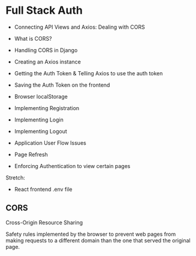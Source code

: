 # Full Stack Auth

- Connecting API Views and Axios: Dealing with CORS
- What is CORS?
- Handling CORS in Django

- Creating an Axios instance
- Getting the Auth Token & Telling Axios to use the auth token
- Saving the Auth Token on the frontend

- Browser localStorage
- Implementing Registration
- Implementing Login
- Implementing Logout

- Application User Flow Issues
- Page Refresh
- Enforcing Authentication to view certain pages

Stretch:

- React frontend .env file

## CORS

Cross-Origin Resource Sharing 

Safety rules implemented by the browser to prevent web pages from making requests to a different domain than the one that served the original page. 